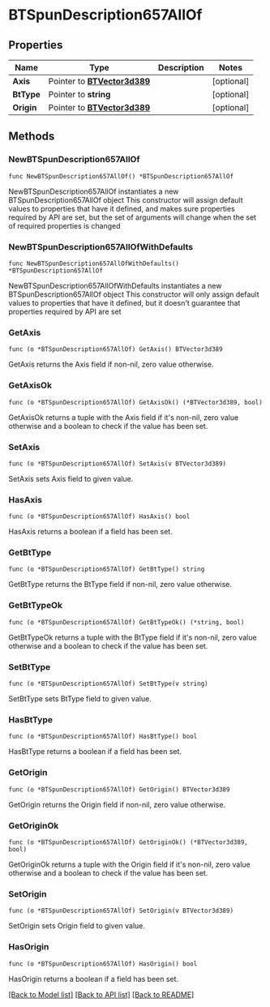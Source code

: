 # BTSpunDescription657AllOf

## Properties

Name | Type | Description | Notes
------------ | ------------- | ------------- | -------------
**Axis** | Pointer to [**BTVector3d389**](BTVector3d-389.md) |  | [optional] 
**BtType** | Pointer to **string** |  | [optional] 
**Origin** | Pointer to [**BTVector3d389**](BTVector3d-389.md) |  | [optional] 

## Methods

### NewBTSpunDescription657AllOf

`func NewBTSpunDescription657AllOf() *BTSpunDescription657AllOf`

NewBTSpunDescription657AllOf instantiates a new BTSpunDescription657AllOf object
This constructor will assign default values to properties that have it defined,
and makes sure properties required by API are set, but the set of arguments
will change when the set of required properties is changed

### NewBTSpunDescription657AllOfWithDefaults

`func NewBTSpunDescription657AllOfWithDefaults() *BTSpunDescription657AllOf`

NewBTSpunDescription657AllOfWithDefaults instantiates a new BTSpunDescription657AllOf object
This constructor will only assign default values to properties that have it defined,
but it doesn't guarantee that properties required by API are set

### GetAxis

`func (o *BTSpunDescription657AllOf) GetAxis() BTVector3d389`

GetAxis returns the Axis field if non-nil, zero value otherwise.

### GetAxisOk

`func (o *BTSpunDescription657AllOf) GetAxisOk() (*BTVector3d389, bool)`

GetAxisOk returns a tuple with the Axis field if it's non-nil, zero value otherwise
and a boolean to check if the value has been set.

### SetAxis

`func (o *BTSpunDescription657AllOf) SetAxis(v BTVector3d389)`

SetAxis sets Axis field to given value.

### HasAxis

`func (o *BTSpunDescription657AllOf) HasAxis() bool`

HasAxis returns a boolean if a field has been set.

### GetBtType

`func (o *BTSpunDescription657AllOf) GetBtType() string`

GetBtType returns the BtType field if non-nil, zero value otherwise.

### GetBtTypeOk

`func (o *BTSpunDescription657AllOf) GetBtTypeOk() (*string, bool)`

GetBtTypeOk returns a tuple with the BtType field if it's non-nil, zero value otherwise
and a boolean to check if the value has been set.

### SetBtType

`func (o *BTSpunDescription657AllOf) SetBtType(v string)`

SetBtType sets BtType field to given value.

### HasBtType

`func (o *BTSpunDescription657AllOf) HasBtType() bool`

HasBtType returns a boolean if a field has been set.

### GetOrigin

`func (o *BTSpunDescription657AllOf) GetOrigin() BTVector3d389`

GetOrigin returns the Origin field if non-nil, zero value otherwise.

### GetOriginOk

`func (o *BTSpunDescription657AllOf) GetOriginOk() (*BTVector3d389, bool)`

GetOriginOk returns a tuple with the Origin field if it's non-nil, zero value otherwise
and a boolean to check if the value has been set.

### SetOrigin

`func (o *BTSpunDescription657AllOf) SetOrigin(v BTVector3d389)`

SetOrigin sets Origin field to given value.

### HasOrigin

`func (o *BTSpunDescription657AllOf) HasOrigin() bool`

HasOrigin returns a boolean if a field has been set.


[[Back to Model list]](../README.md#documentation-for-models) [[Back to API list]](../README.md#documentation-for-api-endpoints) [[Back to README]](../README.md)



